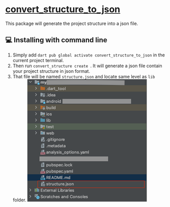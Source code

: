 # [convert_structure_to_json](https://pub.dev/packages/convert_structure_to_json)
This package will generate the project structure into a json file.

## 💻 Installing with command line
1. Simply add `dart pub global activate convert_structure_to_json` in the current project terminal.
2. Then run `convert_structure create `. It will generate a json file contain your project structure in json format.
3. That file will be named `structure.json` and locate same level as `lib` folder.
   ![img.png](img.png)
